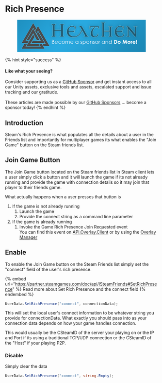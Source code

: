 # Rich Presence

<figure><img src="../../../../../.gitbook/assets/512x128 Sponsor Banner.png" alt="Become a sponsor and Do More"><figcaption></figcaption></figure>

{% hint style="success" %}
#### Like what your seeing?

Consider supporting us as a [GitHub Sponsor](../../../../../company/become-a-sponsor.md) and get instant access to all our Unity assets, exclusive tools and assets, escalated support and issue tracking and our gratitude.\
\
These articles are made possible by our [GitHub Sponsors](https://github.com/sponsors/heathen-engineering) ... become a sponsor today!
{% endhint %}

## Introduction

Steam's Rich Presence is what populates all the details about a user in the Friends list and importantly for multiplayer games its what enables the "Join Game" button on the Steam friends list.

## Join Game Button

The Join Game button located on the Steam friends list in Steam client lets a user simply click a button and it will launch the game if its not already running and provide the game with connection details so it may join that player to their friends game.

What actually happens when a user presses that button is&#x20;

1. If the game is not already running
   1. Launch the game
   2. Provide the connect string as a command line parameter
2. If the game is already running
   1. Invoke the Game Rich Presence Join Requested event\
      You can find this event on [API.Overlay.Client](../../../api/overlay.md#game-rich-presence-join-requested) or by using the [Overlay Manager](../../components/overlay-manager.md#evtrichpresencejoinrequested)

## Enable

To enable the Join Game button on the Steam Friends list simply set the "connect" field of the user's rich presence.

{% embed url="https://partner.steamgames.com/doc/api/ISteamFriends#SetRichPresence" %}
Read more about Set Rich Presence and the connect field
{% endembed %}

```csharp
UserData.SetRichPresence("connect", connectionData);
```

This will set the local user's connect information to be whatever string you provide for connectionData. What exactly you should pass into as your connection data depends on how your game handles connection.

This would usually be the CSteamID of the server your playing on or the IP and Port if its using a traditional TCP/UDP connection or the CSteamID of the "Host" if your playing P2P.

### Disable

Simply clear the data

```csharp
UserData.SetRichPresence("connect", string.Empty);
```
